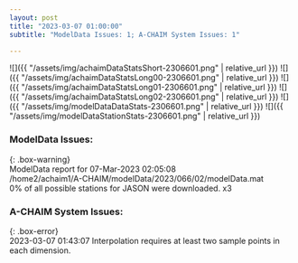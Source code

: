```yaml
---
layout: post
title: "2023-03-07 01:00:00"
subtitle: "ModelData Issues: 1; A-CHAIM System Issues: 1"

---
```


![]({{ "/assets/img/achaimDataStatsShort-2306601.png" | relative_url }})
![]({{ "/assets/img/achaimDataStatsLong00-2306601.png" | relative_url }})
![]({{ "/assets/img/achaimDataStatsLong01-2306601.png" | relative_url }})
![]({{ "/assets/img/achaimDataStatsLong02-2306601.png" | relative_url }})
![]({{ "/assets/img/modelDataDataStats-2306601.png" | relative_url }})
![]({{ "/assets/img/modelDataStationStats-2306601.png" | relative_url }})

### ModelData Issues:  
  
{: .box-warning}  
 ModelData report for 07-Mar-2023 02:05:08   
 /home2/achaim1/A-CHAIM/modelData/2023/066/02/modelData.mat   
 0% of all possible stations for JASON were downloaded. x3   
  
### A-CHAIM System Issues:  
  
{: .box-error}  
2023-03-07 01:43:07 Interpolation requires at least two sample points in each dimension.  

